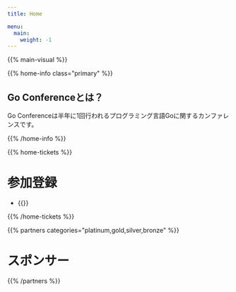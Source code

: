 ```yaml
---
title: Home

menu:
  main:
    weight: -1
---
```


{{% main-visual %}}

{{% home-info class="primary" %}}

## Go Conferenceとは？

Go Conferenceは半年に1回行われるプログラミング言語Goに関するカンファレンスです。

{{% /home-info %}}

<!--
{{<cfp starts="2021-10-04"
       ends="2021-12-06"
       url="https://www.papercall.io/gocon-2022-spring">}}
-->

<!--
{{% home-speakers %}}
## スピーカー

{{< button-link label="See all speakers"
                url="./speakers"
                icon="right" >}}

{{% button-link label="Ask the speakers"
url="https://app.sli.do/event/xchxcoal/"
icon="right" %}}

{{% /home-speakers %}}
-->

{{% home-tickets %}}
# 参加登録

<ul>
<li>{{<ticket name="セッション"
           starts="2022-03-01"
           ends="2022-04-23"
           price="無料"
           url="https://gocon.connpass.com/event/212162/">}}</li>
</li>
</ul>

{{% /home-tickets %}}


{{% partners categories="platinum,gold,silver,bronze" %}}
# スポンサー

{{% /partners %}}

<div style="text-align: center; margin-bottom: 20px;">

<!--
## スポンサー希望の企業様へ

スポンサーシッププランは下記リンクより参照いただけます

{{% button-link label="スポンサーシッププランを見る"
                url="https://drive.google.com/file/d/1mRSVLny6WQTl0DvRvXuOm3Nlathlu_Wi/view?usp=sharing"
                icon="link" %}}

</div>

<div style="text-align: center; margin-bottom: 20px;">

スポンサーシッププランについての最新情報をメーリングリストにて配信しています

メーリングリストは、 <u>[こちらのリンク](https://groups.google.com/a/gocon.jp/g/news)</u> よりご購読いただけます

スポンサーシッププランについてご質問等ございましたら、下記リンクのフォームよりお問い合わせください

{{% button-link label="お問い合わせはこちら"
                url="https://docs.google.com/forms/d/e/1FAIpQLSfnREi6RD203lYXjXNU5GotQl7Qu2OBmhNxbNRJWhj1KSDQEw/viewform?usp=pp_url"
                icon="link" %}}

</div>
-->
